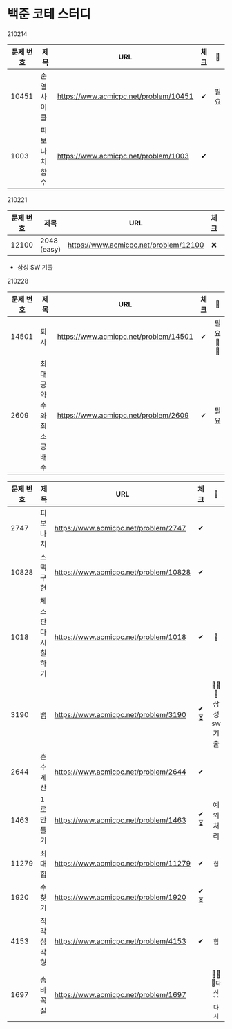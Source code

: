 # 백준 코테 스터디 

210214

| 문제 번호 	|       제목      	|                  URL                  	| 체크 	|   💪  	|
|---------	|---------------	|-------------------------------------	|:----:	|:----:	|
| 10451     	| 순열 사이클   	| https://www.acmicpc.net/problem/10451 	|   ✔  	| 필요 	|
| 1003      	| 피보나치 함수 	| https://www.acmicpc.net/problem/1003  	|   ✔  	|      	|

210221

| 문제 번호 	|       제목      	|                  URL                  	| 체크 	|   💪  	|
|---------	|---------------	|-------------------------------------	|:----:	|:----:	|
| 12100  | 2048 (easy)   	| https://www.acmicpc.net/problem/12100 	|   ❌  	|  	|

- 삼성 SW 기출 

210228

| 문제 번호 	|       제목      	|                  URL                  	| 체크 	|   💪  	|
|---------	|---------------	|-------------------------------------	|:----:	|:----:	|
| 14501  | 퇴사  	| https://www.acmicpc.net/problem/14501	|   ✔   	| 필요 💪 💪  	|
| 2609  | 최대공약수와 최소공배수  | https://www.acmicpc.net/problem/2609	|   ✔   	| 필요 	|


| 문제 번호 	|       제목      	|                  URL                  	| 체크 	|   💪  	|
|---------	|---------------	|-------------------------------------	|:----:	|:----:	|
| 2747  | 피보나치	| https://www.acmicpc.net/problem/2747	|   ✔   	|  	|
| 10828  | 스택 구현   | https://www.acmicpc.net/problem/10828 	|   ✔   	| 	|
| 1018  | 체스판 다시 칠하기 	| https://www.acmicpc.net/problem/1018	|   ✔   | 💪|
| 3190   | 뱀    | https://www.acmicpc.net/problem/3190	|   ✔ ⏳  	| 💪💪💪 삼성 sw 기출|
| 2644  | 촌수계산   | https://www.acmicpc.net/problem/2644 	|   ✔   	| 	|
| 1463   | 1로 만들기    | https://www.acmicpc.net/problem/1463 	|   ✔ ⏳  	| 예외처리 |
| 11279  | 최대 힙   | https://www.acmicpc.net/problem/11279  	|   ✔   	| `힙`	|
| 1920  | 수 찾기   | https://www.acmicpc.net/problem/1920  	|    ✔⏳  |  	|
| 4153  | 직각 삼각형    | https://www.acmicpc.net/problem/4153   	|   ✔   	| `힙`	|
| 1697  |  숨바꼭질    | https://www.acmicpc.net/problem/1697   	|   	| 💪💪💪`다시``다시`	|


